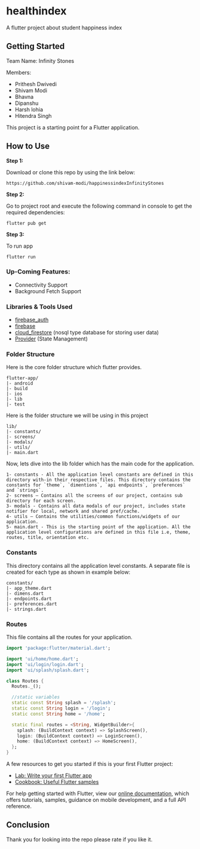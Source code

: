 # healthindex

A flutter project about student happiness index

## Getting Started
Team Name: Infinity Stones
 
Members:
* Prithesh Dwivedi
* Shivam Modi
* Bhavna
* Dipanshu
* Harsh lohia
* Hitendra Singh

This project is a starting point for a Flutter application.

## How to Use 

**Step 1:**

Download or clone this repo by using the link below:

```
https://github.com/shivam-modi/happinessindexInfinityStones
```

**Step 2:**

Go to project root and execute the following command in console to get the required dependencies: 

```
flutter pub get 
```

**Step 3:**

To run app

```
flutter run
```

### Up-Coming Features:

* Connectivity Support
* Background Fetch Support

### Libraries & Tools Used

* [firebase_auth](https://github.com/firebase/flutterfire/tree/master/packages/firebase_auth/firebase_auth)
* [firebase](https://github.com/FirebaseExtended/firebase-dart)
* [cloud_firestore](https://github.com/firebase/flutterfire/tree/master/packages/cloud_firestore/cloud_firestore) (nosql type database for storing user data)
* [Provider](https://github.com/rrousselGit/provider) (State Management)

### Folder Structure
Here is the core folder structure which flutter provides.

```
flutter-app/
|- android
|- build
|- ios
|- lib
|- test
```

Here is the folder structure we will be using in this project

```
lib/
|- constants/
|- screens/
|- modals/
|- utils/
|- main.dart
```

Now, lets dive into the lib folder which has the main code for the application.

```
1- constants - All the application level constants are defined in this directory with-in their respective files. This directory contains the constants for `theme`, `dimentions`, `api endpoints`, `preferences` and `strings`.
2- screens — Contains all the screens of our project, contains sub directory for each screen.
3- modals - Contains all data modals of our project, includes state notifier for local, network and shared pref/cache. 
4- utils — Contains the utilities/common functions/widgets of our application.
5- main.dart - This is the starting point of the application. All the application level configurations are defined in this file i.e, theme, routes, title, orientation etc.
```

### Constants

This directory contains all the application level constants. A separate file is created for each type as shown in example below:

```
constants/
|- app_theme.dart
|- dimens.dart
|- endpoints.dart
|- preferences.dart
|- strings.dart
```

### Routes

This file contains all the routes for your application.

```dart
import 'package:flutter/material.dart';

import 'ui/home/home.dart';
import 'ui/login/login.dart';
import 'ui/splash/splash.dart';

class Routes {
  Routes._();

  //static variables
  static const String splash = '/splash';
  static const String login = '/login';
  static const String home = '/home';

  static final routes = <String, WidgetBuilder>{
    splash: (BuildContext context) => SplashScreen(),
    login: (BuildContext context) => LoginScreen(),
    home: (BuildContext context) => HomeScreen(),
  };
}
```

A few resources to get you started if this is your first Flutter project:

- [Lab: Write your first Flutter app](https://flutter.dev/docs/get-started/codelab)
- [Cookbook: Useful Flutter samples](https://flutter.dev/docs/cookbook)

For help getting started with Flutter, view our
[online documentation](https://flutter.dev/docs), which offers tutorials,
samples, guidance on mobile development, and a full API reference.

## Conclusion

Thank you for looking into the repo please rate if you like it.
